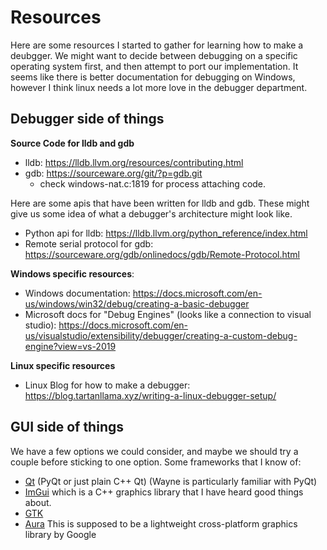 # Resources
Here are some resources I started to gather for learning how to make a deubgger.
We might want to decide between debugging on a specific operating system first, and then attempt to port our implementation.
It seems like there is better documentation for debugging on Windows, however I think linux needs
a lot more love in the debugger department.

## Debugger side of things

**Source Code for lldb and gdb**
* lldb: <https://lldb.llvm.org/resources/contributing.html>
* gdb: <https://sourceware.org/git/?p=gdb.git>
	* check windows-nat.c:1819 for process attaching code.

Here are some apis that have been written for lldb and gdb. These might give us some idea of what a debugger's
architecture might look like.
* Python api for lldb: <https://lldb.llvm.org/python_reference/index.html>
* Remote serial protocol for gdb: <https://sourceware.org/gdb/onlinedocs/gdb/Remote-Protocol.html>

**Windows specific resources**:
* Windows documentation: <https://docs.microsoft.com/en-us/windows/win32/debug/creating-a-basic-debugger>
* Microsoft docs for "Debug Engines" (looks like a connection to visual studio): <https://docs.microsoft.com/en-us/visualstudio/extensibility/debugger/creating-a-custom-debug-engine?view=vs-2019>

**Linux specific resources**
* Linux Blog for how to make a debugger: <https://blog.tartanllama.xyz/writing-a-linux-debugger-setup/>

## GUI side of things
We have a few options we could consider, and maybe we should try a couple before sticking to one option.
Some frameworks that I know of:

* [Qt](https://doc.qt.io/) (PyQt or just plain C++ Qt) (Wayne is particularly familiar with PyQt)
* [ImGui](https://github.com/ocornut/imgui) which is a C++ graphics library that I have heard good things about.
* [GTK](https://www.gtk.org/)
* [Aura]( https://www.chromium.org/developers/design-documents/aura-desktop-window-manager) This is supposed to be a lightweight cross-platform graphics library by Google

